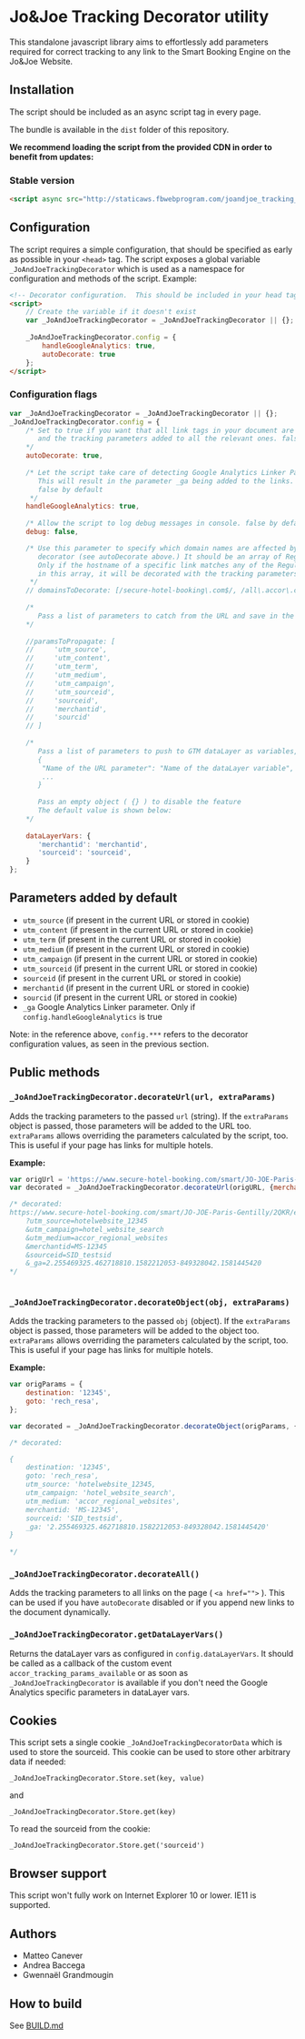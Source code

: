 # Jo&Joe Tracking Decorator utility

<!-- toc -->

This standalone javascript library aims to effortlessly add parameters required for correct tracking to any 
link to the Smart Booking Engine on the Jo&Joe Website.

## Installation 

The script should be included as an async script tag in every page.

The bundle is available in the `dist` folder of this repository.

**We recommend loading the script from the provided CDN in order to benefit from updates:**

### Stable version

``` html
<script async src="http://staticaws.fbwebprogram.com/joandjoe_tracking_decorator/decorator.js"></script>
```

## Configuration

The script requires a simple configuration, that should be specified as early as possible in your
`<head>` tag. The script exposes a global variable `_JoAndJoeTrackingDecorator` which is used as a 
namespace for configuration and methods of the script. Example: 

``` html
<!-- Decorator configuration.  This should be included in your head tag ASAP. -->
<script>
    // Create the variable if it doesn't exist
    var _JoAndJoeTrackingDecorator = _JoAndJoeTrackingDecorator || {};
    
    _JoAndJoeTrackingDecorator.config = {
        handleGoogleAnalytics: true,
        autoDecorate: true
    };
</script>
```

### Configuration flags

``` javascript
var _JoAndJoeTrackingDecorator = _JoAndJoeTrackingDecorator || {};      
_JoAndJoeTrackingDecorator.config = {
    /* Set to true if you want that all link tags in your document are inspected automatically 
       and the tracking parameters added to all the relevant ones. false by default
    */
    autoDecorate: true,
    
    /* Let the script take care of detecting Google Analytics Linker Param and Client ID
       This will result in the parameter _ga being added to the links.
       false by default 
     */
    handleGoogleAnalytics: true,
        
    /* Allow the script to log debug messages in console. false by default */
    debug: false,

    /* Use this parameter to specify which domain names are affected by the automamatic 
       decorator (see autoDecorate above.) It should be an array of Regular Exprexsions.
       Only if the hostname of a specific link matches any of the Regular Expressions 
       in this array, it will be decorated with the tracking parameters.        
     */
    // domainsToDecorate: [/secure-hotel-booking\.com$/, /all\.accor\.com$/],
    
    /*
       Pass a list of parameters to catch from the URL and save in the cookie, to propagate as is to SMART BE
    */
    
    //paramsToPropagate: [
    //     'utm_source',
    //     'utm_content',
    //     'utm_term',
    //     'utm_medium',
    //     'utm_campaign',
    //     'utm_sourceid',
    //     'sourceid',
    //     'merchantid',
    //     'sourcid'
    // ]
    
    /*
       Pass a list of parameters to push to GTM dataLayer as variables, in this format:
       {
        "Name of the URL parameter": "Name of the dataLayer variable",
        ...
       }
       
       Pass an empty object ( {} ) to disable the feature
       The default value is shown below: 
    */
    
    dataLayerVars: {
       'merchantid': 'merchantid',
       'sourceid': 'sourceid',
    }
};                                   
```

## Parameters added by default


- `utm_source` (if present in the current URL or stored in cookie)
- `utm_content` (if present in the current URL or stored in cookie)
- `utm_term` (if present in the current URL or stored in cookie)
- `utm_medium` (if present in the current URL or stored in cookie)
- `utm_campaign` (if present in the current URL or stored in cookie)
- `utm_sourceid` (if present in the current URL or stored in cookie)
- `sourceid` (if present in the current URL or stored in cookie)
- `merchantid` (if present in the current URL or stored in cookie)
- `sourcid` (if present in the current URL or stored in cookie)
- `_ga` Google Analytics Linker parameter. Only if `config.handleGoogleAnalytics` is true

Note: in the reference above, `config.***` refers to the decorator configuration values, as seen in the previous section.

## Public methods

### `_JoAndJoeTrackingDecorator.decorateUrl(url, extraParams)`

Adds the tracking parameters to the passed `url` (string). If the `extraParams` object is passed, those parameters
will be added to the URL too. `extraParams` allows overriding the parameters calculated by the script, too. This is 
useful if your page has links for multiple hotels.

**Example:**

``` javascript
var origUrl = 'https://www.secure-hotel-booking.com/smart/JO-JOE-Paris-Gentilly/2QKR/en/';
var decorated = _JoAndJoeTrackingDecorator.decorateUrl(origURL, {merchantid: 'MS-12345'});

/* decorated: 
https://www.secure-hotel-booking.com/smart/JO-JOE-Paris-Gentilly/2QKR/en/
    ?utm_source=hotelwebsite_12345
    &utm_campaign=hotel_website_search
    &utm_medium=accor_regional_websites
    &merchantid=MS-12345
    &sourceid=SID_testsid
    &_ga=2.255469325.462718810.1582212053-849328042.1581445420
*/    
    
```

### `_JoAndJoeTrackingDecorator.decorateObject(obj, extraParams)`

Adds the tracking parameters to the passed `obj` (object). If the `extraParams` object is passed, those parameters
will be added to the object too. `extraParams` allows overriding the parameters calculated by the script, too. This is 
useful if your page has links for multiple hotels.

**Example:**

``` javascript
var origParams = {
    destination: '12345',
    goto: 'rech_resa',
};

var decorated = _JoAndJoeTrackingDecorator.decorateObject(origParams, {merchantid: 'MS-12345'});

/* decorated: 

{
    destination: '12345',
    goto: 'rech_resa',
    utm_source: 'hotelwebsite_12345,
    utm_campaign: 'hotel_website_search',
    utm_medium: 'accor_regional_websites',
    merchantid: 'MS-12345',
    sourceid: 'SID_testsid',
    _ga: '2.255469325.462718810.1582212053-849328042.1581445420'
} 
 
*/  
```

### `_JoAndJoeTrackingDecorator.decorateAll()`

Adds the tracking parameters to all links on the page ( `<a href="">` ). 
This can be used if you have `autoDecorate` disabled or if you append new links to the document dynamically.

### `_JoAndJoeTrackingDecorator.getDataLayerVars()`

Returns the dataLayer vars as configured in `config.dataLayerVars`.
It should be called as a callback of the custom event `accor_tracking_params_available` or as soon as 
`_JoAndJoeTrackingDecorator` is available if  you don't need the Google Analytics specific parameters in dataLayer vars.

## Cookies

This script sets a single cookie `_JoAndJoeTrackingDecoratorData` which is used to store the sourceid.
This cookie can be used to store other arbitrary data if needed:

`_JoAndJoeTrackingDecorator.Store.set(key, value)`

and 

`_JoAndJoeTrackingDecorator.Store.get(key)`

To read the sourceid from the cookie: 

`_JoAndJoeTrackingDecorator.Store.get('sourceid')`

## Browser support

This script won't fully work on Internet Explorer 10 or lower. IE11 is supported.

## Authors

- Matteo Canever
- Andrea Baccega
- Gwennaël Grandmougin

## How to build

See [BUILD.md](BUILD.md)